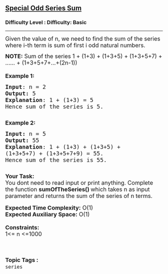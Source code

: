 <h2><a href="https://www.geeksforgeeks.org/problems/special-odd-series-sum1235/1?page=1&difficulty=School,Basic&status=unsolved&sortBy=accuracy">Special Odd Series Sum</a></h2><h3>Difficulty Level : Difficulty: Basic</h3><hr><div class="problems_problem_content__Xm_eO"><p><span style="font-size:18px">Given the value of n, we need to find the sum of the series where i-th term is sum of first i odd natural numbers.</span></p>

<p><span style="font-size:18px"><strong>NOTE:</strong>&nbsp;Sum of the series 1 + (1+3) + (1+3+5) + (1+3+5+7) + …… + (1+3+5+7+…+(2n-1))<br>
<br>
<strong>Example 1:</strong></span></p>

<pre><span style="font-size:18px"><strong>Input</strong>: n = 2
<strong>Output:</strong>&nbsp;5&nbsp;
<strong>Explanation</strong>: 1 + (1+3) = 5
Hence sum of the series is 5.</span>
</pre>

<p><br>
<span style="font-size:18px"><strong>Example 2:</strong></span></p>

<pre><span style="font-size:18px"><strong>Input: </strong>n = 5
<strong>Output:&nbsp;</strong>55
<strong>Explanation</strong>: 1 + (1+3) + (1+3+5) +
(1+3+5+7) + (1+3+5+7+9) = 55.
Hence sum of the series is 55.</span>
</pre>

<p><br>
<span style="font-size:18px"><strong>Your Task:&nbsp;&nbsp;</strong><br>
You dont need to read input or print anything. Complete the function <strong>sumOfTheSeries()&nbsp;</strong>which takes n&nbsp;as input parameter and returns&nbsp;the sum of the series of n&nbsp;terms.</span><br>
<br>
<span style="font-size:18px"><strong>Expected Time Complexity:</strong> O(1)<br>
<strong>Expected Auxiliary Space:</strong> O(1)<br>
<br>
<strong>Constraints:</strong><br>
1&lt;= n&nbsp;&lt;=1000</span><br>
&nbsp;</p>
</div><br><p><span style=font-size:18px><strong>Topic Tags : </strong><br><code>series</code>&nbsp;